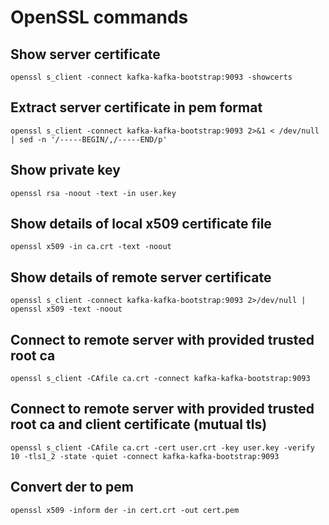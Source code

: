 # OpenSSL commands

## Show server certificate
```openssl s_client -connect kafka-kafka-bootstrap:9093 -showcerts```

## Extract server certificate in pem format
```openssl s_client -connect kafka-kafka-bootstrap:9093 2>&1 < /dev/null | sed -n '/-----BEGIN/,/-----END/p'```

## Show private key
```openssl rsa -noout -text -in user.key```

## Show details of local x509 certificate file
```openssl x509 -in ca.crt -text -noout```

## Show details of remote server certificate
```openssl s_client -connect kafka-kafka-bootstrap:9093 2>/dev/null | openssl x509 -text -noout```

## Connect to remote server with provided trusted root ca
```openssl s_client -CAfile ca.crt -connect kafka-kafka-bootstrap:9093```

## Connect to remote server with provided trusted root ca and client certificate (mutual tls)
```openssl s_client -CAfile ca.crt -cert user.crt -key user.key -verify 10 -tls1_2 -state -quiet -connect kafka-kafka-bootstrap:9093```

## Convert der to pem
```openssl x509 -inform der -in cert.crt -out cert.pem```
